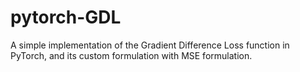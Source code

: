 # pytorch-GDL
A simple implementation of the Gradient Difference Loss function in PyTorch, and its custom formulation with MSE formulation. 
